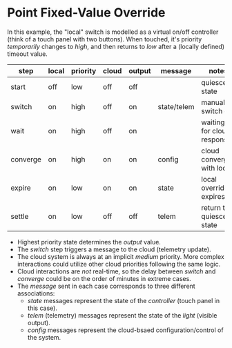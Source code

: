 # Point Fixed-Value Override

In this example, the "local" switch is modelled as a virtual on/off controller (think of a touch
panel with two buttons). When touched, it's priority _temporarily_ changes to _high_, and then
returns to _low_ after a (locally defined) timeout value.

| step     | local | priority | cloud | output | message     | notes                            |
|----------|-------|----------|-------|--------|-------------|----------------------------------|
| start    | off   | low      | off   | off    |             | quiescent state                  | 
| switch   | on    | high     | off   | on     | state/telem | manual switch on                 | 
| wait     | on    | high     | off   | on     |             | waiting for cloud response       |
| converge | on    | high     | on    | on     | config      | cloud converges with local       |
| expire   | on    | low      | on    | on     | state       | local override expires           |
| settle   | on    | low      | off   | off    | telem       | return to quiescent state        |

* Highest priority state determines the _output_ value.
* The _switch_ step triggers a message to the cloud (telemetry update).
* The cloud system is always at an implicit _medium_ priority. More complex interactions could
utilize other cloud priorities following the same logic.
* Cloud interactions are _not_ real-time, so the delay between _switch_ and _converge_ could be
on the order of minutes in extreme cases.
* The _message_ sent in each case corresponds to three different associations:
  * _state_ messages represent the state of the _controller_ (touch panel in this case).
  * _telem_ (telemetry) messages represent the state of the _light_ (visible output).
  * _config_ messages represent the cloud-bsaed configuration/control of the system.
